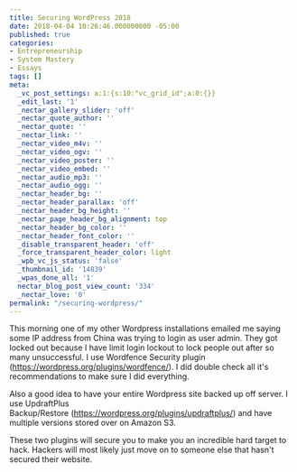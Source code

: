 ```yaml
---
title: Securing WordPress 2018
date: 2018-04-04 10:26:46.000000000 -05:00
published: true
categories:
- Entrepreneurship
- System Mastery
- Essays
tags: []
meta:
  _vc_post_settings: a:1:{s:10:"vc_grid_id";a:0:{}}
  _edit_last: '1'
  _nectar_gallery_slider: 'off'
  _nectar_quote_author: ''
  _nectar_quote: ''
  _nectar_link: ''
  _nectar_video_m4v: ''
  _nectar_video_ogv: ''
  _nectar_video_poster: ''
  _nectar_video_embed: ''
  _nectar_audio_mp3: ''
  _nectar_audio_ogg: ''
  _nectar_header_bg: ''
  _nectar_header_parallax: 'off'
  _nectar_header_bg_height: ''
  _nectar_page_header_bg_alignment: top
  _nectar_header_bg_color: ''
  _nectar_header_font_color: ''
  _disable_transparent_header: 'off'
  _force_transparent_header_color: light
  _wpb_vc_js_status: 'false'
  _thumbnail_id: '14839'
  _wpas_done_all: '1'
  nectar_blog_post_view_count: '334'
  _nectar_love: '0'
permalink: "/securing-wordpress/"
---
```

This morning one of my other Wordpress installations emailed me saying some IP address from China was trying to login as user admin. They got locked out because I have limit login lockout to lock people out after so many unsuccessful. I use Wordfence Security plugin (<a href="https://wordpress.org/plugins/wordfence/">https://wordpress.org/plugins/wordfence/</a>). I did double check all it's recommendations to make sure I did everything.

Also a good idea to have your entire Wordpress site backed up off server. I use UpdraftPlus Backup/Restore (<a href="https://wordpress.org/plugins/updraftplus/">https://wordpress.org/plugins/updraftplus/</a>) and have multiple versions stored over on Amazon S3.

These two plugins will secure you to make you an incredible hard target to hack. Hackers will most likely just move on to someone else that hasn't secured their website.</p>

